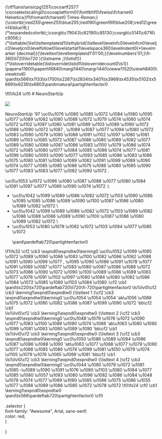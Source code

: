 {\rtf1\ansi\ansicpg1251\cocoartf2577
\cocoatextscaling0\cocoaplatform0{\fonttbl\f0\fswiss\fcharset0 Helvetica;\f1\froman\fcharset0 Times-Roman;}
{\colortbl;\red255\green255\blue255;\red190\green199\blue208;\red12\green14\blue18;}
{\*\expandedcolortbl;;\cssrgb\c79043\c82190\c85130;\cssrgb\c5141\c6716\c9056;}
{\*\listtable{\list\listtemplateid1\listhybrid{\listlevel\levelnfc0\levelnfcn0\leveljc0\leveljcn0\levelfollow0\levelstartat1\levelspace360\levelindent0{\*\levelmarker \{decimal\}}{\leveltext\leveltemplateid1\'01\'00;}{\levelnumbers\'01;}\fi-360\li720\lin720 }{\listname ;}\listid1}}
{\*\listoverridetable{\listoverride\listid1\listoverridecount0\ls1}}
\paperw11900\paperh16840\margl1440\margr1440\vieww11520\viewh8400\viewkind0
\pard\tx566\tx1133\tx1700\tx2267\tx2834\tx3401\tx3968\tx4535\tx5102\tx5669\tx6236\tx6803\pardirnatural\partightenfactor0

\f0\fs24 \cf0 # NeuroStartUp\
\
![](https://netology-code.github.io/git-homeworks/introduction/assets/logo.png)\
\
*NeuroStartUp* \'97 \uc0\u1076 \u1080 \u1085 \u1072 \u1084 \u1080 \u1095 \u1077 \u1089 \u1082 \u1080  \u1088 \u1072 \u1079 \u1074 \u1080 \u1074 \u1072 \u1102 \u1097 \u1080 \u1081 \u1089 \u1103  \u1089 \u1090 \u1072 \u1088 \u1090 \u1072 \u1087 , \u1089 \u1087 \u1077 \u1094 \u1080 \u1072 \u1083 \u1080 \u1079 \u1080 \u1088 \u1091 \u1102 \u1097 \u1080 \u1081 \u1089 \u1103  \u1085 \u1072  \u1087 \u1086 \u1080 \u1089 \u1082 \u1077  \u1089  \u1080 \u1089 \u1087 \u1086 \u1083 \u1100 \u1079 \u1086 \u1074 \u1072 \u1085 \u1080 \u1077 \u1084  \u1085 \u1086 \u1074 \u1077 \u1081 \u1096 \u1080 \u1093  \u1090 \u1077 \u1093 \u1085 \u1086 \u1083 \u1086 \u1075 \u1080 \u1081  \u1080 \u1089 \u1082 \u1091 \u1089 \u1089 \u1090 \u1074 \u1077 \u1085 \u1085 \u1086 \u1075 \u1086  \u1080 \u1085 \u1090 \u1077 \u1083 \u1083 \u1077 \u1082 \u1090 \u1072 .\
\
\uc0\u1053 \u1072 \u1096 \u1080  \u1087 \u1088 \u1077 \u1080 \u1084 \u1091 \u1097 \u1077 \u1089 \u1090 \u1074 \u1072 :\
* \uc0\u1042 \u1099 \u1089 \u1086 \u1082 \u1072 \u1103  \u1090 \u1086 \u1095 \u1085 \u1086 \u1089 \u1090 \u1100  \u1087 \u1086 \u1080 \u1089 \u1082 \u1072 \
* \uc0\u1042 \u1099 \u1089 \u1086 \u1082 \u1072 \u1103  \u1089 \u1082 \u1086 \u1088 \u1086 \u1089 \u1090 \u1100  \u1087 \u1086 \u1080 \u1089 \u1082 \u1072 \
* \uc0\u1053 \u1080 \u1079 \u1082 \u1072 \u1103  \u1094 \u1077 \u1085 \u1072 \
\
\pard\pardeftab720\partightenfactor0

\f1\fs32 \cf2 \cb3 \expnd0\expndtw0\kerning0
\uc0\u1052 \u1099  \u1085 \u1072  \u1089 \u1090 \u1086 \u1083 \u1100 \u1082 \u1086  \u1082 \u1088 \u1091 \u1090 \u1099 \u1077 , \u1095 \u1090 \u1086  \u1091 \u1078 \u1077  \u1091 \u1089 \u1087 \u1077 \u1083 \u1080  \u1087 \u1086 \u1088 \u1072 \u1073 \u1086 \u1090 \u1072 \u1090 \u1100  \u1089 \u1086  \u1089 \u1083 \u1077 \u1076 \u1091 \u1102 \u1097 \u1080 \u1084 \u1080  \u1082 \u1086 \u1084 \u1072 \u1085 \u1080 \u1103 \u1084 \u1080 :\cf2 \cb1 \
\pard\tx220\tx720\pardeftab720\li720\fi-720\partightenfactor0
\ls1\ilvl0\cf2 \cb3 \kerning1\expnd0\expndtw0 {\listtext	1	}\cf2 \cb3 \expnd0\expndtw0\kerning0
\uc0\u1054 \u1054 \u1054  \'ab\u1056 \u1086 \u1075 \u1072  \u1080  \u1082 \u1086 \u1087 \u1099 \u1090 \u1072 \'bb\cf2 \cb1 \
\ls1\ilvl0\cf2 \cb3 \kerning1\expnd0\expndtw0 {\listtext	2	}\cf2 \cb3 \expnd0\expndtw0\kerning0
\uc0\u1048 \u1079 \u1076 \u1072 \u1090 \u1077 \u1083 \u1100 \u1089 \u1090 \u1074 \u1086  \'ab\u1063 \u1080 \u1090 \u1099 \u1081  \u1083 \u1080 \u1089 \u1090 \'bb\cf2 \cb1 \
\ls1\ilvl0\cf2 \cb3 \kerning1\expnd0\expndtw0 {\listtext	3	}\cf2 \cb3 \expnd0\expndtw0\kerning0
\uc0\u1050 \u1086 \u1089 \u1084 \u1086 \u1087 \u1086 \u1088 \u1090  \'ab\u1063 \u1077 \u1088 \u1077 \u1079 \u1090 \u1077 \u1088 \u1085 \u1086 \u1074 \u1099 \u1081  \u1050 \u1079 \u1074 \u1105 \u1079 \u1076 \u1085 \u1099 \u1081 \'bb\cf2 \cb1 \
\ls1\ilvl0\cf2 \cb3 \kerning1\expnd0\expndtw0 {\listtext	4	}\cf2 \cb3 \expnd0\expndtw0\kerning0
\uc0\u1044 \u1080 \u1079 \u1072 \u1081 \u1085 -\u1089 \u1090 \u1091 \u1076 \u1080 \u1103  \u1080 \u1084 \u1077 \u1085 \u1080  \u1057 \u1083 \u1080 \u1096 \u1082 \u1086 \u1084  \u1048 \u1079 \u1074 \u1077 \u1089 \u1090 \u1085 \u1086 \u1075 \u1086  \u1055 \u1077 \u1088 \u1089 \u1086 \u1085 \u1072 \u1078 \u1072 
\f0\fs24 \cf0 \cb1 \kerning1\expnd0\expndtw0 \
\pard\tx566\pardeftab720\partightenfactor0
\cf0 \
\
.selector \{\
  font-family: "Awesome", Arial, sans-serif;\
  color: red;\
\}\
\
}